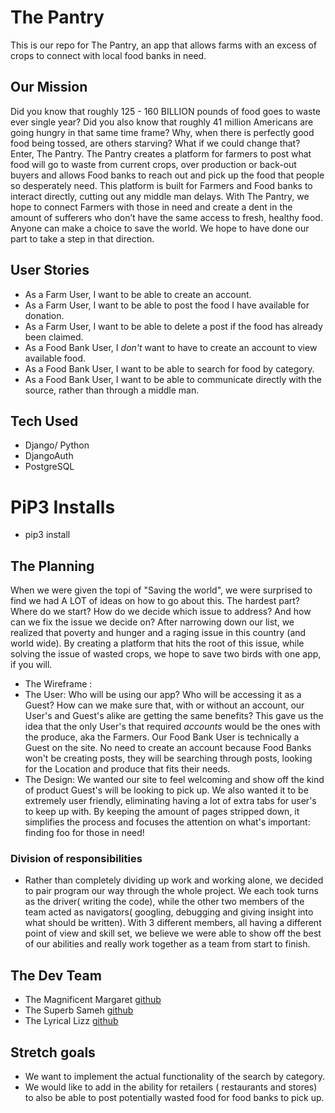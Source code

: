 # The Pantry
This is our repo for The Pantry, an app that allows farms with an excess of crops to connect with local food banks in need. 


## Our Mission
Did you know that roughly 125 - 160 BILLION pounds of food goes to waste ever single year? Did you also know that roughly 41 million Americans are going hungry in that same time frame? Why, when there is perfectly good food being tossed, are others starving? What if we could change that? Enter, The Pantry. The Pantry creates a platform for farmers to post what food will go to waste from current crops, over production or back-out buyers and allows Food banks to reach out and pick up the food that people so desperately need. This platform is built for Farmers and Food banks to interact directly, cutting out any middle man delays. With The Pantry, we hope to connect Farmers with those in need and create a dent in the amount of sufferers who don’t have the same access to fresh, healthy food. Anyone can make a choice to save the world. We hope to have done our part to take a step in that direction. 


## User Stories

- As a Farm User, I want to be able to create an account.
- As a Farm User, I want to be able to post the food I have available for donation.
- As a Farm User, I want to be able to delete a post if the food has already been claimed.
- As a Food Bank User, I *don't* want to have to create an account to view available food.
- As a Food Bank User, I want to be able to search for food by category.
- As a Food Bank User, I want to be able to communicate directly with the source, rather than through a middle man.

## Tech Used

- Django/ Python
- DjangoAuth
- PostgreSQL

# PiP3 Installs
- pip3 install



## The Planning

When we were given the topi of "Saving the world", we were surprised to find we had A LOT of ideas on how to go about this. The hardest part? Where do we start? How do we decide which issue to address? And how can we fix the issue we decide on? After narrowing down our list, we realized that poverty and hunger and a raging issue in this country (and world wide). By creating a platform that hits the root of this issue, while solving the issue of wasted crops, we hope to save two birds with one app, if you will. 

- The Wireframe : <insert wireframe here>
- The User: Who will be using our app? Who will be accessing it as a Guest? How can we make sure that, with or without an account, our User's and Guest's alike are getting the same benefits? This gave us the idea that the only User's that required *accounts* would be the ones with the produce, aka the Farmers. Our Food Bank User is technically a Guest on the site. No need to create an account because Food Banks won't be creating posts, they will be searching through posts, looking for the Location and produce that fits their needs.
- The Design: We wanted our site to feel welcoming and show off the kind of product Guest's will be looking to pick up. We also wanted it to be extremely user friendly, eliminating having a lot of extra tabs for user's to keep up with. By keeping the amount of pages stripped down, it simplifies the process and focuses the attention on what's important: finding foo for those in need!


### Division of responsibilities

- Rather than completely dividing up work and working alone, we decided to pair program our way through the whole project. We each took turns as the driver( writing the code), while the other two members of the team acted as navigators( googling, debugging and giving insight into what should be written). With 3 different members, all having a different point of view and skill set, we believe we were able to show off the best of our abilities and really work together as a team from start to finish.


## The Dev Team

- The Magnificent Margaret [github](https://github.com/margaret-jihua)
- The Superb Sameh [github](https://github.com/kinawy)
- The Lyrical Lizz [github](https://github.com/LizzWest)


## Stretch goals

- We want to implement the actual functionality of the search by category.
- We would like to add in the ability for retailers ( restaurants and stores) to also be able to post potentially wasted food for food banks to pick up.
